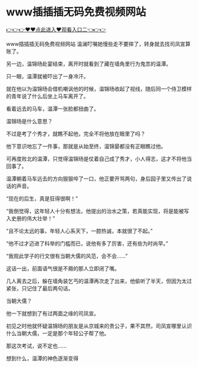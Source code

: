 # www插插插无码免费视频网站

 <a href="http://www.baidu.com/link?url=XaDzi4lrlBsIf7hc43pQAeEvE68KnODCy8r9yapmf0G&wd=&eqid=c54cd89e006c3be70000000466c61f85">👉👉👉♥♥点此进入♥观看入口二👈👉👉</a>

www插插插无码免费视频网站
温澜叮嘱她慢些走不要摔了，转身就去找司凤宣算账了。

另一边，温锦旸赴宴结束，离开时就看到了藏在墙角里行为鬼祟的温潭。

只一眼，温潭就被吓出了一身冷汗。

就在他以为温锦旸会借机嘲讽他的时候，温锦旸收起了视线，随后同一个侍卫模样的青年说了什么后坐上马车离开了。

看着远去的马车，温潭一张脸都扭曲了。

温锦旸是什么意思？

不过是考了个秀才，就瞧不起他，完全不将他放在眼里了吗？

他下意识地忘了一件事，那就是从始至终，温锦晏都没有正眼瞧过他。

可再度败北的温潭，只觉得温锦旸是仗着自己成了秀才，小人得志，这才不将他当回事了。

温潭朝着马车远去的方向狠狠啐了一口，他正要开骂两句，身后园子里又传出了说话的声音。

“现在的后生，真是狂得很啊！”

“我倒觉得，这年轻人十分有想法，他提出的治水之策，若真能实现，将是能被写入史册的伟大壮举！”

“且不论太远的事，年轻人心系天下，一腔热诚，本就很了不起。”

“他不过才迈进了科举的门槛而已，说他有多了厉害，还有些为时尚早。”

“我观此学子的行文很有当朝大儒的风范，会不会……”

这话一出，前面语气很是不屑的那人立即闭了嘴。

几人离去之后，躲在墙角装乞丐的温潭再次走了出来，他偷听了半天，但因为太过紧张，只记住了最后两句话。

当朝大儒？

他一下就想到了有过两面之缘的司凤宣。

初见之时他就怀疑温锦旸的朋友是从京城来的贵公子，果不其然，司凤宣哪里认识什么当朝大儒，一定是那个年轻公子帮了他。

那这次考试，说不定也……

想到什么，温潭的神色逐渐变得
